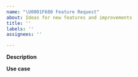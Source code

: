 ```yaml
---
name: "\U0001F680 Feature Request"
about: Ideas for new features and improvements
title: ''
labels: ''
assignees: ''

---
```


**Description**  
<!-- A clear and concise description of the new feature. -->

**Use case**  
<!-- Give us a use case for this feature -->

